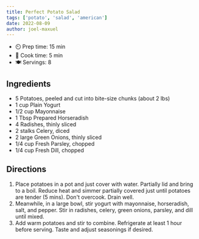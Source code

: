 ```yaml
---
title: Perfect Potato Salad
tags: ['potato', 'salad', 'american']
date: 2022-08-09
author: joel-maxuel
---
```


- ⏲️ Prep time: 15 min
- 🍳 Cook time: 5 min
- 🍽️ Servings: 8

## Ingredients

- 5 Potatoes, peeled and cut into bite-size chunks (about 2 lbs)
- 1 cup Plain Yogurt
- 1/2 cup Mayonnaise
- 1 Tbsp Prepared Horseradish
- 4 Radishes, thinly sliced
- 2 stalks Celery, diced
- 2 large Green Onions, thinly sliced
- 1/4 cup Fresh Parsley, chopped
- 1/4 cup Fresh Dill, chopped

## Directions

1. Place potatoes in a pot and just cover with water. Partially lid and bring to a boil. Reduce heat and simmer
   partially covered just until potatoes are tender (5 mins). Don't overcook. Drain well.
2. Meanwhile, in a large bowl, stir yogurt with mayonnaise, horseradish, salt, and pepper. Stir in radishes, celery,
   green onions, parsley, and dill until mixed.
3. Add warm potatoes and stir to combine. Refrigerate at least 1 hour before serving. Taste and adjust seasonings if
   desired.
